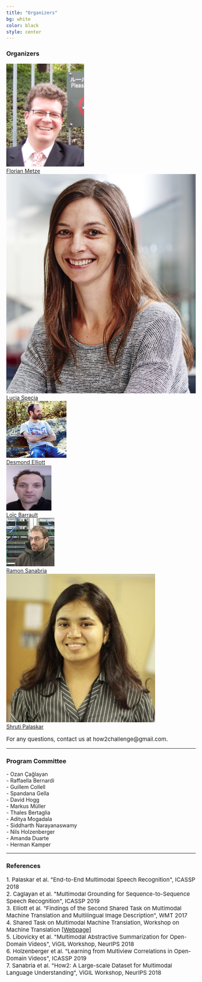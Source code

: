 ```yaml
---
title: "Organizers"
bg: white 
color: black
style: center
---
```


### Organizers

<div class="author">
    <a href="http://www.cs.cmu.edu/~fmetze/interACT/Home.html" target="_blank">
      <div class="authorphoto"><img src="./assets/authors/florian.jpg"></div>
      <div>Florian Metze</div>
    </a>
</div>
<div class="author">
    <a href="http://staffwww.dcs.shef.ac.uk/people/L.Specia/" target="_blank">
      <div class="authorphoto"><img src="./assets/authors/lucia.jpg"></div>
      <div>Lucia Specia</div>
    </a>
</div>
<div class="author">
    <a href="https://elliottd.github.io" target="_blank">
      <div class="authorphoto"><img src="./assets/authors/des.jpg"></div>
      <div>Desmond Elliott</div>
    </a>
</div>
<div class="author">
    <a href="https://scholar.google.fr/citations?user=i4IBjw4AAAAJ&hl=fr&oi=ao" target="_blank">
      <div class="authorphoto"><img src="./assets/authors/loicResized.jpg"></div>
      <div>Loïc Barrault</div>
    </a>
</div>
<div class="author">
    <a href="https://scholar.google.com/citations?user=hoE7_YcAAAAJ" target="_blank">
      <div class="authorphoto"><img src="./assets/authors/ramon.jpeg"></div>
      <div>Ramon Sanabria</div>
    </a>
</div>
<div class="author">
    <a href="https://shrutijpalaskar.github.io" target="_blank">
      <div class="authorphoto"><img src="./assets/authors/scales_image.jpg"></div>
      <div>Shruti Palaskar</div>
    </a>
</div>

<p style="font-family:font-family: TimesNewRoman,Times New Roman,Times,Baskerville,Georgia,serif;font-size:15px">For any questions, contact us at how2challenge@gmail.com.</p>

* * * 

### Program Committee

<p align="left">
- Ozan Çağlayan<br>
- Raffaella	Bernardi<br>
- Guillem Collell<br>
- Spandana Gella<br>
- David Hogg<br>
- Markus Müller<br>
- Thales Bertaglia<br>
- Aditya Mogadala<br>
- Siddharth Narayanaswamy<br>
- Nils Holzenberger<br>
- Amanda Duarte<br>
- Herman Kamper<br>
</p>

* * *

### References

<p align="left" style="font-family:font-family: TimesNewRoman,Times New Roman,Times,Baskerville,Georgia,serif;font-size:15px">
1. Palaskar et al. "End-to-End Multimodal Speech Recognition", ICASSP 2018<br>
2. Caglayan et al. "Multimodal Grounding for Sequence-to-Sequence Speech Recognition", ICASSP 2019<br>
3. Elliott et al. "Findings of the Second Shared Task on Multimodal Machine Translation and Multilingual Image Description", WMT 2017<br>
4. Shared Task on Multimodal Machine Translation, Workshop on Machine Translation <a href="https://www.statmt.org/wmt18/multimodal-task.html">[Webpage]</a> <br>
5. Libovicky et al. "Multimodal Abstractive Summarization for Open-Domain Videos", ViGIL Workshop, NeurIPS 2018<br>
6. Holzenberger et al. "Learning from Multiview Correlations in Open-Domain Videos", ICASSP 2019<br>
7. Sanabria et al. "How2: A Large-scale Dataset for Multimodal Language Understanding", ViGIL Workshop, NeurIPS 2018<br>
</p>
